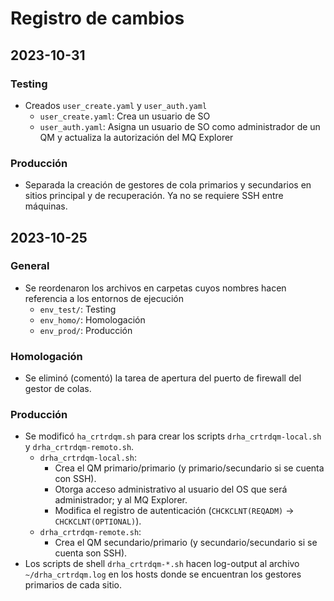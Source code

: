 # Registro de cambios
## 2023-10-31
### Testing
- Creados `user_create.yaml` y `user_auth.yaml`
  - `user_create.yaml`: Crea un usuario de SO
  - `user_auth.yaml`: Asigna un usuario de SO como administrador de un QM y actualiza la autorización del MQ Explorer

### Producción
- Separada la creación de gestores de cola primarios y secundarios en sitios principal y de recuperación. Ya no se requiere SSH entre máquinas.

## 2023-10-25
### General
- Se reordenaron los archivos en carpetas cuyos nombres hacen referencia a los entornos de ejecución
  - `env_test/`: Testing
  - `env_homo/`: Homologación
  - `env_prod/`: Producción

### Homologación
- Se eliminó (comentó) la tarea de apertura del puerto de firewall del gestor de colas.

### Producción
- Se modificó `ha_crtrdqm.sh` para crear los scripts `drha_crtrdqm-local.sh` y `drha_crtrdqm-remoto.sh`.
  - `drha_crtrdqm-local.sh`:
    - Crea el QM primario/primario (y primario/secundario si se cuenta con SSH).
    - Otorga acceso administrativo al usuario del OS que será administrador; y al MQ Explorer.
    - Modifica el registro de autenticación (`CHCKCLNT(REQADM)` -> `CHCKCLNT(OPTIONAL)`).
  - `drha_crtrdqm-remote.sh`:
    - Crea el QM secundario/primario (y secundario/secundario si se cuenta son SSH).
- Los scripts de shell `drha_crtrdqm-*.sh` hacen log-output al archivo `~/drha_crtrdqm.log` en los hosts donde se encuentran los gestores primarios de cada sitio.